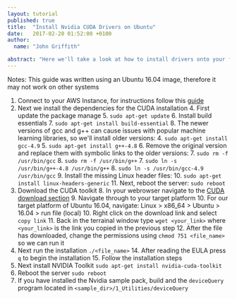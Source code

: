 ```yaml
---
layout: tutorial
published: true
title:  "Install Nvidia CUDA Drivers on Ubuntu"
date:   2017-02-20 01:52:00 +0100
author: 
  name: "John Griffith"

abstract: "Here we'll take a look at how to install drivers onto your freshly installed Ubuntu box."
---
```


Notes:
This guide was written using an Ubuntu 16.04 image, therefore it may not work on other systems

 1. Connect to your AWS Instance, for instructions follow this [guide](http://docs.aws.amazon.com/AWSEC2/latest/UserGuide/AccessingInstances.html)
 2. Next we install the dependencies for the CUDA installation
	 4. First update the package manage
	 5. `sudo apt-get update`
	 6. Install build essentials
	 7. `sudo apt-get install build-essential`
	 8. The newer versions of gcc and g++ can cause issues with popular machine learning libraries, so we'll install older versions:
	 4. `sudo apt-get install gcc-4.9`
	 5. `sudo apt-get install g++-4.8`
	 6. Remove the original version and replace them with symbolic links to the older versions:
	 7. `sudo rm -f /usr/bin/gcc`
	 8. `sudo rm -f /usr/bin/g++`
	 7. `sudo ln -s /usr/bin/g++-4.8 /usr/bin/g++`
	 8. `sudo ln -s /usr/bin/gcc-4.9 /usr/bin/gcc`
	 9. Install the missing Linux header files:
	 10. `sudo apt-get install linux-headers-generic`
	 11. Next, reboot the server: `sudo reboot`
 3. Download the CUDA toolkit
	 8. In your webrowser navigate to the [CUDA download section](https://developer.nvidia.com/cuda-downloads)
	 9. Navigate through to your target platform
	 10. For our target platform of Ubuntu 16.04, navigate: Linux > x86_64 > Ubuntu > 16.04 > run file (local)
	 10. Right click on the download link and select `copy link`
	 11. Back in the terrainal window type `wget <your_link>` where `<your_link>` is the link you copied in the previous step
	 12. After the file has downloaded, change the permissions using `chmod 751 <file_name>` so we can run it
 4.  Next run the installation `./<file_name>`
	 14. After reading the EULA press `q` to begin the installation
	 15. Follow the installation steps
 17. Next install NVIDIA Toolkit `sudo apt-get install nvidia-cuda-toolkit` 
 18. Reboot the server `sudo reboot`
 19. If you have installed the Nvidia sample pack, build and the `deviceQuery` program located in `<sample_dir>/1_Utilities/deviceQuery`
